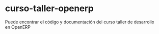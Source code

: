 curso-taller-openerp
====================

Puede encontrar el código y documentación del curso taller de desarrollo en OpenERP